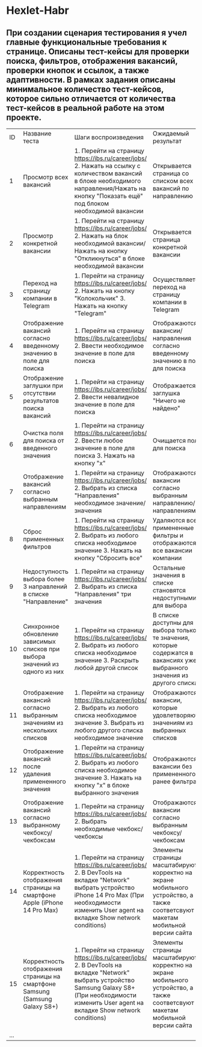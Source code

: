 # Hexlet-Habr
## При создании сценария тестирования я учел главные функциональные требования к странице. Описаны тест-кейсы для проверки поиска, фильтров, отображения вакансий, проверки кнопок и ссылок, а также адаптивности. В рамках задания описаны минимальное количество тест-кейсов, которое сильно отличается от количества тест-кейсов в реальной работе на этом проекте. ##
| | | | |
|-|-|-|-|
|ID |Название теста|Шаги воспроизведения|Ожидаемый результат|
|1|Просмотр всех вакансий|1. Перейти на страницу https://ibs.ru/career/jobs/  2. Нажать на ссылку с количеством вакансий в блоке необходимого направления/Нажать на кнопку "Показать ещё" под блоком необходимой вакансии |Открывается страница со списком всех вакансий по направлению |
|2|Просмотр конкретной вакансии |1. Перейти на страницу https://ibs.ru/career/jobs/ 2. Нажать на блок необходимой вакансии/Нажать на кнопку "Откликнуться" в блоке необходимой вакансии |Открывается страница конкретной вакансии |
|3|Переход на страницу компании в Telegram|1. Перейти на страницу https://ibs.ru/career/jobs/ 2. Нажать на кнопку "Колокольчик"  3. Нажать на кнопку "Telegram"|Осуществляется переход на страницу компании в Telegram|
|4|Отображение вакансий согласно введенному значению в поле для поиска|1. Перейти на страницу https://ibs.ru/career/jobs/ 2. Ввести необходимое значение в поле для поиска|Отображаются вакансии/направления согласно введенному значению в поле для поиска |
|5|Отображение заглушки при отсутствии результатов поиска вакансий|1. Перейти на страницу https://ibs.ru/career/jobs/ 2. Ввести невалидное значение в поле для поиска|Отображается заглушка "Ничего не найдено" |
|6|Очистка поля для поиска от введенного значения|1. Перейти на страницу https://ibs.ru/career/jobs/ 2. Ввести любое значение в поле для поиска 3. Нажать на кнопку "x" |Очищается поле для поиска |
|7|Отображение вакансий согласно выбранным направлениям|1. Перейти на страницу https://ibs.ru/career/jobs/ 2. Выбрать из списка "Направления" необходимое значение/значения |Отображаются вакансии согласно выбранным направлению/направлениям|
|8|Сброс примененных фильтров  |1. Перейти на страницу https://ibs.ru/career/jobs/ 2. Выбрать из любого списка необходимое значение  3. Нажать на кнопку "Сбросить все"|Удаляются все примененные фильтры и отображаются все вакансии компании |
|9|Недоступность выбора более 3 направлений в списке "Направление"|1. Перейти на страницу https://ibs.ru/career/jobs/ 2. Выбрать из списка "Направления" три значения|Остальные значения в списке становятся недоступными для выбора |
|10|Синхронное обновление зависимых списков при выбора значений из одного из них|1. Перейти на страницу https://ibs.ru/career/jobs/ 2. Выбрать из любого списка необходимое значение 3. Раскрыть любой другой список|В списке доступны для выбора только те значения, которые содержатся в вакансиях уже выбранного значения из другого списка |
|11|Отображение вакансий согласно выбранным значениям из нескольких списков|1. Перейти на страницу https://ibs.ru/career/jobs/ 2. Выбрать из любого списка необходимое значение  3. Выбрать из любого другого списка необходимое значение |Отображаются вакансии, которые удовлетворяют значениям из выбранных списков |
|12|Отображение вакансий после удаления примененного значения |1. Перейти на страницу https://ibs.ru/career/jobs/ 2. Выбрать из любого списка необходимое значение  3. Нажать на кнопку "x" в блоке выбранного значения|Отображаются вакансии без примененного ранее фильтра |
|13|Отображение вакансий согласно выбранному чекбоксу/чекбоксам|1. Перейти на страницу https://ibs.ru/career/jobs/ 2. Выбрать необходимые чекбокс/чекбоксы |Отображаются вакансии согласно выбранным чекбоксу/чекбоксам |
|14|Корректность отображения страницы на смартфоне Apple (iPhone 14 Pro Max)|1. Перейти на страницу https://ibs.ru/career/jobs/  2. В DevTools на вкладке "Network" выбрать устройство iPhone 14 Pro Max  (При необходимости изменить User agent на вкладке Show network conditions)|Элементы страницы масштабируются корректно на экране мобильного устройство, а также соответсвуют макетам мобильной версии сайта |
|15|Корректность отображения страницы на смартфоне Samsung (Samsung Galaxy S8+)|1. Перейти на страницу https://ibs.ru/career/jobs/  2. В DevTools на вкладке "Network" выбрать устройство Samsung Galaxy S8+  (При необходимости изменить User agent на вкладке Show network conditions)|Элементы страницы масштабируются корректно на экране мобильного устройство, а также соответсвуют макетам мобильной версии сайта |
|...| | | |
